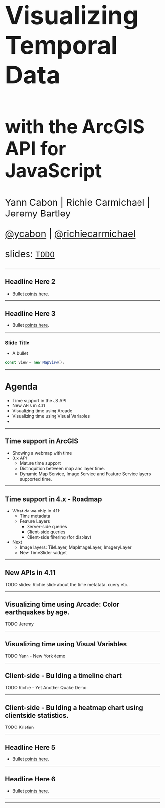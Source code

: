 <!-- .slide: data-background="../reveal.js/img/2019/devsummit/bg-1.png" -->

<h1 style="text-align: left; font-size: 80px;">Visualizing Temporal Data</h1>
<h2 style="text-align: left; font-size: 60px;">with the ArcGIS API for JavaScript</h2>
<p style="text-align: left; font-size: 30px;">Yann Cabon | Richie Carmichael | Jeremy Bartley</p>
<p style="text-align: left; font-size: 30px;"><a href="https://github.com/ycabon">@ycabon</a> | <a href="https://github.com/richiecarmichael">@richiecarmichael</a></p>
    <p style="text-align: left; font-size: 30px;">slides: <a href=""><code>TODO</code></a></p>

---

<!-- .slide: data-background="../reveal.js/img/2019/devsummit/bg-2.png" -->

## Headline Here 2

* Bullet [points here](http://hakim.se).

---

<!-- .slide: data-background="../reveal.js/img/2019/devsummit/bg-3.png" -->

## Headline Here 3

* Bullet [points here](http://hakim.se).

---

### Slide Title

* A bullet

```ts
const view = new MapView();
```

---

# Agenda

- Time support in the JS API
- New APIs in 4.11
- Visualizing time using Arcade
- Visualizing time using Visual Variables
-

---

## Time support in ArcGIS

- Showing a webmap with time
- 3.x API
  - Mature time support
  - Distinquition between map and layer time.
  - Dynamic Map Service, Image Service and Feature Service layers supported time.
  
---

## Time support in 4.x - Roadmap

- What do we ship in 4.11:
  - Time metadata
  - Feature Layers
    - Server-side queries
    - Client-side queries
    - Client-side filtering (for display)
- Next
  - Image layers: TileLayer, MapImageLayer, ImageryLayer
  - New TimeSlider widget

---

## New APIs in 4.11

TODO slides: Richie
  slide about the time metatata.
  query
  etc..

---

## Visualizing time using Arcade: Color earthquakes by age.

TODO Jeremy

---

## Visualizing time using Visual Variables

TODO Yann - New York demo


---

## Client-side - Building a timeline chart

TODO Richie - Yet Another Quake Demo

---

## Client-side - Building a heatmap chart using clientside statistics.

TODO Kristian

---

<!-- .slide: data-background="../reveal.js/img/2019/devsummit/bg-5.png" -->

## Headline Here 5

* Bullet [points here](http://hakim.se).

---

<!-- .slide: data-background="../reveal.js/img/2019/devsummit/bg-6.png" -->

## Headline Here 6

* Bullet [points here](http://hakim.se).

---

<!-- .slide: data-background="../reveal.js/img/2019/devsummit/bg-esri.png" -->

---

<!-- .slide: data-background="../reveal.js/img/2019/devsummit/bg-rating.png" -->

